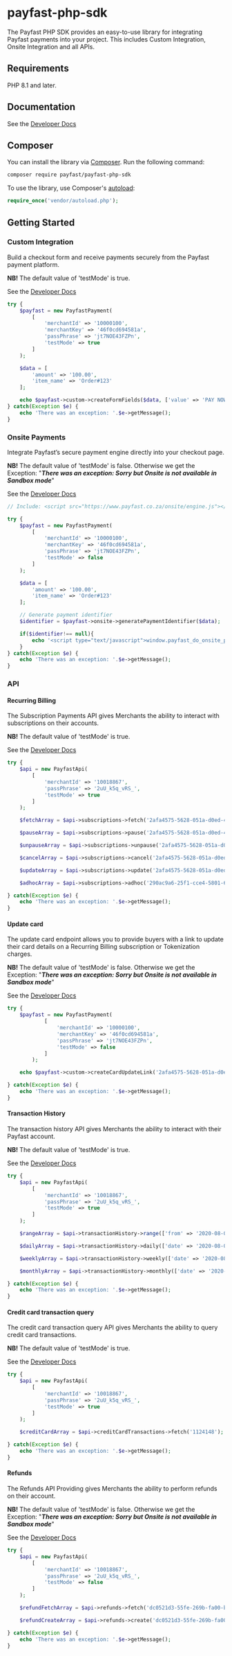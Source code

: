 # payfast-php-sdk

The Payfast PHP SDK provides an easy-to-use library for integrating Payfast payments into your project.
This includes Custom Integration, Onsite Integration and all APIs.

## Requirements

PHP 8.1 and later.

## Documentation

See the [Developer Docs](https://developers.payfast.co.za/docs)

## Composer

You can install the library via [Composer](http://getcomposer.org/). Run the following command:

```bash
composer require payfast/payfast-php-sdk
```

To use the library, use Composer's [autoload](https://getcomposer.org/doc/01-basic-usage.md#autoloading):

```php
require_once('vendor/autoload.php');
```

## Getting Started

### Custom Integration

Build a checkout form and receive payments securely from the Payfast payment platform.

**NB!** The default value of 'testMode' is true.

See the [Developer Docs](https://developers.payfast.co.za/docs#quickstart)

```php
try {
    $payfast = new PayfastPayment(
        [
            'merchantId' => '10000100',
            'merchantKey' => '46f0cd694581a',
            'passPhrase' => 'jt7NOE43FZPn',
            'testMode' => true
        ]
    );

    $data = [
        'amount' => '100.00',
        'item_name' => 'Order#123'
    ];

    echo $payfast->custom->createFormFields($data, ['value' => 'PAY NOW', 'class' => 'btn']);
} catch(Exception $e) {
    echo 'There was an exception: '.$e->getMessage();
}
```

### Onsite Payments

Integrate Payfast’s secure payment engine directly into your checkout page.

**NB!** The default value of 'testMode' is false. Otherwise we get the Exception: "_**There was an exception: Sorry but Onsite is not available in Sandbox mode**_"

See the [Developer Docs](https://developers.payfast.co.za/docs#onsite_payments)

```php
// Include: <script src="https://www.payfast.co.za/onsite/engine.js"></script>

try {
    $payfast = new PayfastPayment(
        [
            'merchantId' => '10000100',
            'merchantKey' => '46f0cd694581a',
            'passPhrase' => 'jt7NOE43FZPn',
            'testMode' => false
        ]
    );

    $data = [
        'amount' => '100.00',
        'item_name' => 'Order#123'
    ];

    // Generate payment identifier
    $identifier = $payfast->onsite->generatePaymentIdentifier($data);

    if($identifier!== null){
        echo '<script type="text/javascript">window.payfast_do_onsite_payment({"uuid":"'.$identifier.'"});</script>';
    }
} catch(Exception $e) {
    echo 'There was an exception: '.$e->getMessage();
}
```

### API

#### Recurring Billing

The Subscription Payments API gives Merchants the ability to interact with subscriptions on their accounts.

**NB!** The default value of 'testMode' is true.

See the [Developer Docs](https://developers.payfast.co.za/api#recurring-billing)

```php
try {
    $api = new PayfastApi(
        [
            'merchantId' => '10018867',
            'passPhrase' => '2uU_k5q_vRS_',
            'testMode' => true
        ]
    );

    $fetchArray = $api->subscriptions->fetch('2afa4575-5628-051a-d0ed-4e071b56a7b0');

    $pauseArray = $api->subscriptions->pause('2afa4575-5628-051a-d0ed-4e071b56a7b0', ['cycles' => 1]);

    $unpauseArray = $api->subscriptions->unpause('2afa4575-5628-051a-d0ed-4e071b56a7b0');

    $cancelArray = $api->subscriptions->cancel('2afa4575-5628-051a-d0ed-4e071b56a7b0');

    $updateArray = $api->subscriptions->update('2afa4575-5628-051a-d0ed-4e071b56a7b0', ['cycles' => 1]);

    $adhocArray = $api->subscriptions->adhoc('290ac9a6-25f1-cce4-5801-67a644068818', ['amount' => 500, 'item_name' => 'Test adhoc']);

} catch(Exception $e) {
    echo 'There was an exception: '.$e->getMessage();
}
```

#### Update card

The update card endpoint allows you to provide buyers with a link to update their card details on a Recurring Billing subscription or Tokenization charges.

**NB!** The default value of 'testMode' is false. Otherwise we get the Exception: "_**There was an exception: Sorry but Onsite is not available in Sandbox mode**_"

See the [Developer Docs](https://developers.payfast.co.za/docs#recurring_card_update)

```php
try {
    $payfast = new PayfastPayment(
            [
                'merchantId' => '10000100',
                'merchantKey' => '46f0cd694581a',
                'passPhrase' => 'jt7NOE43FZPn',
                'testMode' => false
            ]
        );

    echo $payfast->custom->createCardUpdateLink('2afa4575-5628-051a-d0ed-4e071b56a7b0', 'https://www.example.com/return', 'Update your card', ['target' => '_blank']);

} catch(Exception $e) {
    echo 'There was an exception: '.$e->getMessage();
}
```

#### Transaction History

The transaction history API gives Merchants the ability to interact with their Payfast account.

**NB!** The default value of 'testMode' is true.

See the [Developer Docs](https://developers.payfast.co.za/api#transaction-history)

```php
try {
    $api = new PayfastApi(
        [
            'merchantId' => '10018867',
            'passPhrase' => '2uU_k5q_vRS_',
            'testMode' => true
        ]
    );

    $rangeArray = $api->transactionHistory->range(['from' => '2020-08-01', 'to' => '2020-08-07', 'offset' => 0, 'limit' => 1000]);

    $dailyArray = $api->transactionHistory->daily(['date' => '2020-08-07', 'offset' => 0, 'limit' => 1000]);

    $weeklyArray = $api->transactionHistory->weekly(['date' => '2020-08-07', 'offset' => 0, 'limit' => 1000]);

    $monthlyArray = $api->transactionHistory->monthly(['date' => '2020-08', 'offset' => 0, 'limit' => 1000]);

} catch(Exception $e) {
    echo 'There was an exception: '.$e->getMessage();
}
```

#### Credit card transaction query

The credit card transaction query API gives Merchants the ability to query credit card transactions.

**NB!** The default value of 'testMode' is true.

See the [Developer Docs](https://developers.payfast.co.za/api#credit-card-transactions)

```php
try {
    $api = new PayfastApi(
        [
            'merchantId' => '10018867',
            'passPhrase' => '2uU_k5q_vRS_',
            'testMode' => true
        ]
    );

    $creditCardArray = $api->creditCardTransactions->fetch('1124148');

} catch(Exception $e) {
    echo 'There was an exception: '.$e->getMessage();
}
```

#### Refunds

The Refunds API Providing gives Merchants the ability to perform refunds on their account.

**NB!** The default value of 'testMode' is false. Otherwise we get the Exception: "_**There was an exception: Sorry but Onsite is not available in Sandbox mode**_"

See the [Developer Docs](https://developers.payfast.co.za/api#refunds)

```php
try {
    $api = new PayfastApi(
        [
            'merchantId' => '10018867',
            'passPhrase' => '2uU_k5q_vRS_',
            'testMode' => false
        ]
    );

    $refundFetchArray = $api->refunds->fetch('dc0521d3-55fe-269b-fa00-b647310d760f');

    $refundCreateArray = $api->refunds->create('dc0521d3-55fe-269b-fa00-b647310d760f', ['amount' => 50, 'reason' => 'Product returned', 'acc_type' => 'savings']);

} catch(Exception $e) {
    echo 'There was an exception: '.$e->getMessage();
}
```
